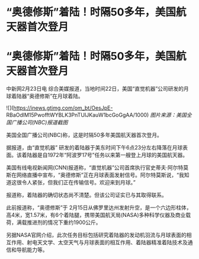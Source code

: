 # “奥德修斯”着陆！时隔50多年，美国航天器首次登月

# “奥德修斯”着陆！时隔50多年，美国航天器首次登月

中新网2月23日电 综合美媒报道，当地时间22日，美国“直觉机器”公司研发的月球着陆器“奥德修斯”在月球着陆。

![](https://inews.gtimg.com/om_bt/OesJpE-
RBaOdlM15PwofftWYBLK3PnTUIJKauW1bcGoGgAA/1000) _图片来源：美国全国广播公司(NBC)报道截图_

美国全国广播公司(NBC)称，这是时隔50多年美国航天器首次登月。

据报道，由“直觉机器” 研发的着陆器于美东时间下午6点23分左右降落在月球表面。该着陆器是自1972年“阿波罗17号”任务以来第一艘登上月球的美国航天器。

美国有线电视新闻网(CNN)报道称，“直觉机器”公司首席执行官史蒂夫·阿尔特莫斯在网络直播中宣布，“奥德修斯”正在月球表面发射信号。阿尔特莫斯说，“我知道这很令人紧张，但我们正在传输信号。欢迎来到月球。”

报道称，着陆器的确切状态尚不清楚。但该公司证实已与其取得联系。

此前报道称，“奥德修斯”于
2月15日从佛罗里达州发射升空，是一个六边形柱体，高4米，宽1.57米，有6个着陆腿，携带美国航天局(NASA)多种科学仪器及商业载荷，满载推进剂的情况下重约1900公斤。

另据NASA官网介绍，此次任务目标包括研究着陆器的发动机羽流与月球表面的相互作用、射电天文学、太空天气与月球表面的相互作用、着陆器精准着陆技术及通信和导航能力等。

